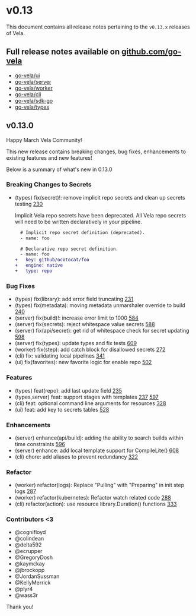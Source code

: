 # v0.13

This document contains all release notes pertaining to the `v0.13.x` releases of Vela.

## Full release notes available on [github.com/go-vela](https://github.com/go-vela)

* [go-vela/ui](https://github.com/go-vela/ui/releases)
* [go-vela/server](https://github.com/go-vela/server/releases)
* [go-vela/worker](https://github.com/go-vela/worker/releases)
* [go-vela/cli](https://github.com/go-vela/cli/releases)
* [go-vela/sdk-go](https://github.com/go-vela/sdk-go/releases)
* [go-vela/types](https://github.com/go-vela/types/releases)

## v0.13.0

Happy March Vela Community!

This new release contains breaking changes, bug fixes, enhancements to existing features and new features!

Below is a summary of what's new in 0.13.0

### Breaking Changes to Secrets

* (types) fix(secret)!: remove implicit repo secrets and clean up secrets testing [230](https://github.com/go-vela/types/pull/230)

  Implicit Vela repo secrets have been deprecated. All Vela repo secrets will need to be written declaratively in your pipeline.

  ```diff
    # Implicit repo secret definition (deprecated).
    - name: foo

    # Declarative repo secret definition.
    - name: foo
  +   key: github/ocotocat/foo
  +   engine: native
  +   type: repo
  ```

### Bug Fixes

* (types) fix(library): add error field truncating [231](https://github.com/go-vela/types/pull/231)
* (types) fix(metadata): moving metadata unmarshaler override to build [240](https://github.com/go-vela/types/pull/240)
* (server) fix(build)!: increase error limit to 1000 [584](https://github.com/go-vela/server/pull/584)
* (server) fix(secrets): reject whitespace value secrets [588](https://github.com/go-vela/server/pull/588)
* (server) fix(api/secret): get rid of whitespace check for secret updating [598](https://github.com/go-vela/server/pull/598)
* (server) fix(types): update types and fix tests [609](https://github.com/go-vela/server/pull/609)
* (worker) fix(step): add catch block for disallowed secrets [272](https://github.com/go-vela/worker/pull/272)
* (cli) fix: validating local pipelines [341](https://github.com/go-vela/cli/pull/341)
* (ui) fix(favorites): new favorite logic for enable repo [502](https://github.com/go-vela/ui/pull/502)

### Features

* (types) feat(repo): add last update field [235](https://github.com/go-vela/types/pull/235)
* (types,server) feat: support stages with templates [237](https://github.com/go-vela/types/pull/237) [597](https://github.com/go-vela/server/pull/597)
* (cli) feat: optional command line arguments for resources [328](https://github.com/go-vela/cli/pull/328)
* (ui) feat: add key to secrets tables [528](https://github.com/go-vela/ui/pull/528)

### Enhancements

* (server) enhance(api/build): adding the ability to search builds within time constraints [596](https://github.com/go-vela/server/pull/586)
* (server) enhance: add local template support for CompileLite() [608](https://github.com/go-vela/server/pull/608)
* (cli) chore: add aliases to prevent redundancy [322](https://github.com/go-vela/cli/pull/322)

### Refactor

* (worker) refactor(logs): Replace "Pulling" with "Preparing" in init step logs [287](https://github.com/go-vela/worker/pull/287)
* (worker) refactor(kubernetes): Refactor watch related code [288](https://github.com/go-vela/worker/pull/288)
* (cli) refactor(action): use resource library.Duration() functions [333](https://github.com/go-vela/cli/pull/333)

### Contributors <3

* @cognifloyd
* @colindean
* @delta592
* @ecrupper
* @GregoryDosh
* @kaymckay
* @jbrockopp
* @JordanSussman
* @KellyMerrick
* @plyr4
* @wass3r

Thank you!

